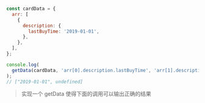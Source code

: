```javascript
const cardData = {
  arr: [
    {
      description: {
        lastBuyTime: '2019-01-01',
      },
    },
  ],
};

console.log(
  getData(cardData, 'arr[0].description.lastBuyTime', 'arr[1].description'),
);
// ["2019-01-01", undefined]
```

> 实现一个 getData 使得下面的调用可以输出正确的结果
